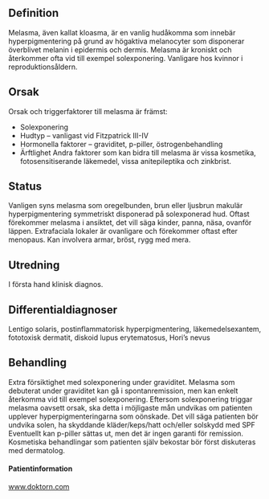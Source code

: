 ## Definition

Melasma, även kallat kloasma, är en vanlig hudåkomma som innebär hyperpigmentering på grund av högaktiva melanocyter som disponerar överblivet melanin i epidermis och dermis. Melasma är kroniskt och återkommer ofta vid till exempel solexponering. Vanligare hos kvinnor i reproduktionsåldern.

## Orsak

Orsak och triggerfaktorer till melasma är främst:
- Solexponering
- Hudtyp – vanligast vid Fitzpatrick III-IV
- Hormonella faktorer – graviditet, p-piller, östrogenbehandling
- Ärftlighet
Andra faktorer som kan bidra till melasma är vissa kosmetika, fotosensitiserande läkemedel, vissa anitepileptika och zinkbrist.

## Status

Vanligen syns melasma som oregelbunden, brun eller ljusbrun makulär hyperpigmentering symmetriskt disponerad på solexponerad hud. Oftast förekommer melasma i ansiktet, det vill säga kinder, panna, näsa, ovanför läppen. Extrafaciala lokaler är ovanligare och förekommer oftast efter menopaus. Kan involvera armar, bröst, rygg med mera.

## Utredning

I första hand klinisk diagnos.

## Differentialdiagnoser

Lentigo solaris, postinflammatorisk hyperpigmentering, läkemedelsexantem, fototoxisk dermatit, diskoid lupus erytematosus, Hori’s nevus

## Behandling

Extra försiktighet med solexponering under graviditet.
Melasma som debuterat under graviditet kan gå i spontanremission, men kan enkelt återkomma vid till exempel solexponering.
Eftersom solexponering triggar melasma oavsett orsak, ska detta i möjligaste mån undvikas om patienten upplever hyperpigmenteringarna som oönskade. Det vill säga patienten bör undvika solen, ha skyddande kläder/keps/hatt och/eller solskydd med SPF
Eventuellt kan p-piller sättas ut, men det är ingen garanti för remission.
Kosmetiska behandlingar som patienten själv bekostar bör först diskuteras med dermatolog.

#### Patientinformation

www.doktorn.com

